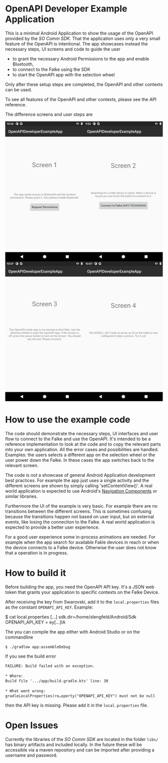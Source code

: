 # OpenAPI Developer Example Application

This is a minimal Android Application to show the usage of the OpenAPI provided
by the *SO Comm SDK*. That the application uses only a very small feature of
the OpenAPI is intentional. The app showcases instead the necessary steps,
UI screens and code to guide the user

* to grant the necessary Android Permissions to the app and enable Bluetooth,
* to connect to the Falke using the SDK
* to start the OpenAPI app with the selection wheel

Only after these setup steps are completed, the OpenAPI and other contexts can
be used.

To see all features of the OpenAPI and other contexts, please see the API
reference.

The difference screens and user steps are

![Four Screens](screens.png "Four-Screens")


# How to use the example code

The code should demonstrate the necessary steps, UI interfaces and user flow to
connect to the Falke and use the OpenAPI. It's intended to be a reference
implementation to look at the code and to copy the relevant parts into your own
application. All the error cases and possibilities are handled. Examples: the
users selects a different app on the selection wheel or the user power down
the Falke. In these cases the app switches back to the relevant screen.

The code is _not_ a showcase of general Android Application development best
practices. For example the app just uses a single activity and the different screens
are shown by simply calling 'setContentView()'. A real world application is expected
to use Android's [Navigation Components](https://developer.android.com/guide/navigation/)
or similar libraries.

Furthermore the UI of the example is very basic. For example there are no
transitions between the different screens. This is sometimes confusing because
the transitions happen not based on user input, but on external events, like
losing the connection to the Falke. A real world application is expected to
provide a better user experience.

For a good user experience some in-process animations are needed. For example
when the app search for available Fakle devices in reach or when the device
connects to a Falke device. Otherwise the user does not know that a operation
is in progress.


# How to build it

Before building the app, you need the OpenAPI API key. It's a JSON web token
that grants your application to specific contexts on the Falke Device.

After receiving the key from Swarovski, add it to the `local.properties` files
as the constant `OPENAPI_API_KEY`. Example:

   $ cat local.properties
   [...]
   sdk.dir=/home/slengfeld/Android/Sdk
   OPENAPI_API_KEY = ey[...]IA

The you can compile the app either with Android Studio or on the commandline

    $ ./gradlew app:assembleDebug

If you see the build error

    FAILURE: Build failed with an exception.

    * Where:
    Build file '.../app/build.gradle.kts' line: 30

    * What went wrong:
    gradleLocalProperties(ro…operty("OPENAPI_API_KEY") must not be null

then the API key is missing. Please add it in the `local.properties` file.


# Open Issues

Currently the libraries of the *SO Comm SDK* are located in the folder `libs/`
has binary artifacts and included locally. In the future these will be
accessible via a maven repository and can be imported after providing a
username and password.
